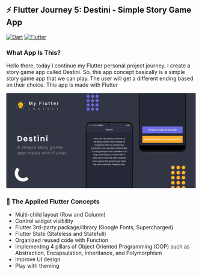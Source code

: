 ## ⚡ Flutter Journey 5: Destini - Simple Story Game App

[<img alt="Dart" src="https://img.shields.io/badge/dart-%230175C2.svg?&style=for-the-badge&logo=dart&logoColor=white"/>][dart]
[<img alt="Flutter" src="https://img.shields.io/badge/Flutter%20-%2302569B.svg?&style=for-the-badge&logo=Flutter&logoColor=white" />][flutter]

### What App Is This? 
Hello there, today I continue my Flutter personal project journey. I create a story game app called Destini. So, this app concept basically is a simple story game app that we can play. The user will get a different ending based on their choice. This app is made with Flutter

<img alt="Destini" src="https://raw.githubusercontent.com/codestronaut/flutter-challenge-destini/main/assets/Preview.jpg" />

### 🌱 The Applied Flutter Concepts
- Multi-child layout (Row and Column)
- Control widget visibility
- Flutter 3rd-party package/library (Google Fonts, Supercharged)
- Flutter State (Stateless and Statefull)
- Organized reused code with Function
- Implementing 4 pillars of Object Oriented Programming (OOP) such as Abstraction, Encapsulation, Inheritance, and Polymorphism
- Improve UI design
- Play with theming

[dart]: https://dart.dev
[flutter]: https://flutter.dev
